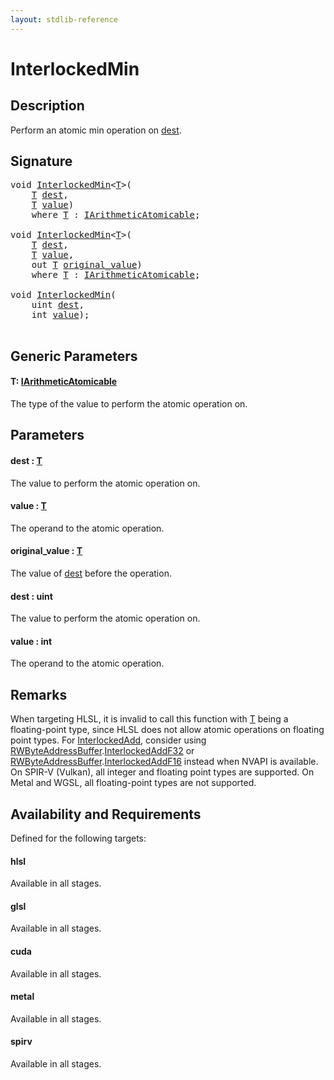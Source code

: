 ```yaml
---
layout: stdlib-reference
---
```


# InterlockedMin

## Description

Perform an atomic min operation on <span class='code'><a href="interlockedmin-0b.md#decl-dest" class="code_param">dest</a></span>.



## Signature 

<pre>
<span class="code_keyword">void</span> <a href="interlockedmin-0b.md">InterlockedMin</a>&lt;<a href="interlockedmin-0b.md#typeparam-T" class="code_type">T</a>&gt;(
    <a href="interlockedmin-0b.md#typeparam-T" class="code_type">T</a> <a href="interlockedmin-0b.md#decl-dest" class="code_param">dest</a>,
    <a href="interlockedmin-0b.md#typeparam-T" class="code_type">T</a> <a href="interlockedmin-0b.md#decl-value" class="code_param">value</a>)
    <span class='code_keyword'>where</span> <a href="interlockedmin-0b.md#typeparam-T" class="code_type">T</a> : <a href="../interfaces/iarithmeticatomicable-01b/index.md" class="code_type">IArithmeticAtomicable</a>;

<span class="code_keyword">void</span> <a href="interlockedmin-0b.md">InterlockedMin</a>&lt;<a href="interlockedmin-0b.md#typeparam-T" class="code_type">T</a>&gt;(
    <a href="interlockedmin-0b.md#typeparam-T" class="code_type">T</a> <a href="interlockedmin-0b.md#decl-dest" class="code_param">dest</a>,
    <a href="interlockedmin-0b.md#typeparam-T" class="code_type">T</a> <a href="interlockedmin-0b.md#decl-value" class="code_param">value</a>,
    <span class="code_keyword">out</span> <a href="interlockedmin-0b.md#typeparam-T" class="code_type">T</a> <a href="interlockedmin-0b.md#decl-original_value" class="code_param">original_value</a>)
    <span class='code_keyword'>where</span> <a href="interlockedmin-0b.md#typeparam-T" class="code_type">T</a> : <a href="../interfaces/iarithmeticatomicable-01b/index.md" class="code_type">IArithmeticAtomicable</a>;

<span class="code_keyword">void</span> <a href="interlockedmin-0b.md">InterlockedMin</a>(
    <span class="code_keyword">uint</span> <a href="interlockedmin-0b.md#decl-dest" class="code_param">dest</a>,
    <span class="code_keyword">int</span> <a href="interlockedmin-0b.md#decl-value" class="code_param">value</a>);

</pre>

## Generic Parameters

####  <a id="typeparam-T"></a>T: [IArithmeticAtomicable](../interfaces/iarithmeticatomicable-01b/index.md)
The type of the value to perform the atomic operation on.


## Parameters

####  <a id="decl-dest"></a>dest  : [T](interlockedmin-0b.md#typeparam-T)
The value to perform the atomic operation on.

####  <a id="decl-value"></a>value  : [T](interlockedmin-0b.md#typeparam-T)
The operand to the atomic operation.

####  <a id="decl-original_value"></a>original\_value  : [T](interlockedmin-0b.md#typeparam-T)
The value of <span class='code'><a href="interlockedmin-0b.md#decl-dest" class="code_param">dest</a></span> before the operation.

####  <a id="decl-dest"></a>dest  : uint
The value to perform the atomic operation on.

####  <a id="decl-value"></a>value  : int
The operand to the atomic operation.


## Remarks
When targeting HLSL, it is invalid to call this function with <span class='code'><a href="interlockedmin-0b.md#typeparam-T" class="code_type">T</a></span> being a floating-point type, since
HLSL does not allow atomic operations on floating point types. For <span class='code'><a href="interlockedadd-0b.md">InterlockedAdd</a></span>, consider using
<span class='code'><a href="../types/rwbyteaddressbuffer-0126d/index.md" class="code_type">RWByteAddressBuffer</a>.<a href="../types/rwbyteaddressbuffer-0126d/interlockedaddf32-0be.md">InterlockedAddF32</a></span> or <span class='code'><a href="../types/rwbyteaddressbuffer-0126d/index.md" class="code_type">RWByteAddressBuffer</a>.<a href="../types/rwbyteaddressbuffer-0126d/interlockedaddf16-0be.md">InterlockedAddF16</a></span> instead when NVAPI is available.
On SPIR-V (Vulkan), all integer and floating point types are supported.
On Metal and WGSL, all floating-point types are not supported.


## Availability and Requirements

Defined for the following targets:

#### hlsl
Available in all stages.

#### glsl
Available in all stages.

#### cuda
Available in all stages.

#### metal
Available in all stages.

#### spirv
Available in all stages.




<script>
// Fix .md links to .html when on ReadTheDocs
if (window.location.hostname.includes('readthedocs') || 
    window.location.hostname.includes('rtfd.io')) {
  document.addEventListener('DOMContentLoaded', function() {
    const links = document.querySelectorAll('a');
    links.forEach(link => {
      const href = link.getAttribute('href');
      if (href && href.includes('.md')) {
        // This regex will handle .md links with or without fragment identifiers or query parameters
        link.href = link.href.replace(/(.+)\.md(#[^?]*)?(\?.*)?$/, '$1.html$2$3');
      }
    });
  });
}
</script>
